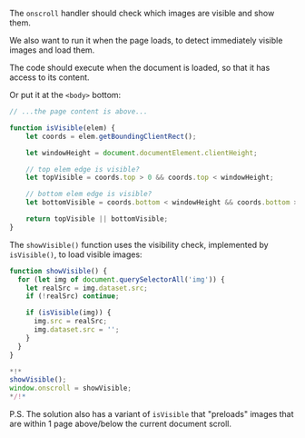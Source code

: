 The `onscroll` handler should check which images are visible and show them.

We also want to run it when the page loads, to detect immediately visible images and load them.

The code should execute when the document is loaded, so that it has access to its content.

Or put it at the `<body>` bottom:

```js
// ...the page content is above...

function isVisible(elem) {
    let coords = elem.getBoundingClientRect();

    let windowHeight = document.documentElement.clientHeight;

    // top elem edge is visible?
    let topVisible = coords.top > 0 && coords.top < windowHeight;

    // bottom elem edge is visible?
    let bottomVisible = coords.bottom < windowHeight && coords.bottom > 0;

    return topVisible || bottomVisible;
}
```

The `showVisible()` function uses the visibility check, implemented by `isVisible()`, to load visible images:

```js
function showVisible() {
  for (let img of document.querySelectorAll('img')) {
    let realSrc = img.dataset.src;
    if (!realSrc) continue;

    if (isVisible(img)) {
      img.src = realSrc;
      img.dataset.src = '';
    }
  }
}

*!*
showVisible();
window.onscroll = showVisible;
*/!*
```

P.S. The solution also has a variant of `isVisible` that "preloads" images that are within 1 page above/below the current document scroll.

